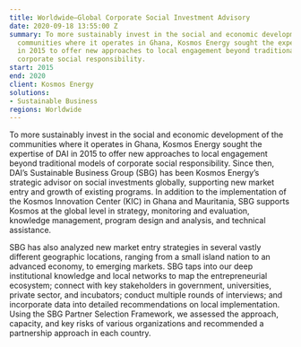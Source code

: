 ```yaml
---
title: Worldwide—Global Corporate Social Investment Advisory
date: 2020-09-18 13:55:00 Z
summary: To more sustainably invest in the social and economic development of the
  communities where it operates in Ghana, Kosmos Energy sought the expertise of DAI
  in 2015 to offer new approaches to local engagement beyond traditional models of
  corporate social responsibility.
start: 2015
end: 2020
client: Kosmos Energy
solutions:
- Sustainable Business
regions: Worldwide
---
```


To more sustainably invest in the social and economic development of the communities where it operates in Ghana, Kosmos Energy sought the expertise of DAI in 2015 to offer new approaches to local engagement beyond traditional models of corporate social responsibility. Since then, DAI’s Sustainable Business Group (SBG) has been Kosmos Energy’s strategic advisor on social investments globally, supporting new market entry and growth of existing programs. In addition to the implementation of the Kosmos Innovation Center (KIC) in Ghana and Mauritania, SBG supports Kosmos at the global level in strategy, monitoring and evaluation, knowledge management, program design and analysis, and technical assistance.   

SBG has also analyzed new market entry strategies in several vastly different geographic locations, ranging from a small island nation to an advanced economy, to emerging markets. SBG taps into our deep institutional knowledge and local networks to map the entrepreneurial ecosystem; connect with key stakeholders in government, universities, private sector, and incubators; conduct multiple rounds of interviews; and incorporate data into detailed recommendations on local implementation. Using the SBG Partner Selection Framework, we assessed the approach, capacity, and key risks of various organizations and recommended a partnership approach in each country.